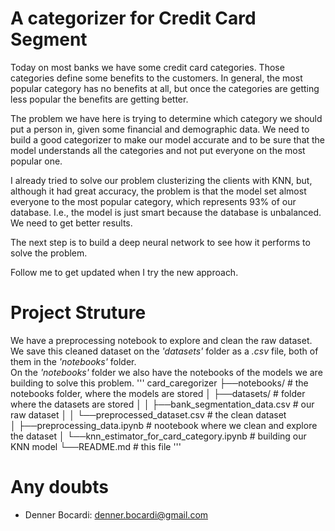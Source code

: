 # A categorizer for Credit Card Segment
Today on most banks we have some credit card categories. Those categories define some benefits to the customers. In general, the most popular category has no benefits at all, but once the categories are getting less popular the benefits are getting better.<p>

The problem we have here is trying to determine which category we should put a person in, given some financial and demographic data. We need to build a good categorizer to make our model accurate and to be sure that the model understands all the categories and not put everyone on the most popular one. 

I already tried to solve our problem clusterizing the clients with KNN, but, although it had great accuracy, the problem is that the model set almost everyone to the most popular category, which represents 93% of our database. I.e., the model is just smart because the database is unbalanced. We need to get better results.

The next step is to build a deep neural network to see how it performs to solve the problem. 

Follow me to get updated when I try the new approach.  

# Project Struture
We have a preprocessing notebook to explore and clean the raw dataset. We save this cleaned dataset on the *'datasets'* folder as a *.csv* file, both of them in the *'notebooks'* folder.<br>
On the *'notebooks'* folder we also have the notebooks of the models we are building to solve this problem. 
'''
card_caregorizer
├──notebooks/     # the notebooks folder, where the models are stored
│  ├──datasets/   # folder where the datasets are stored
│  │  ├──bank_segmentation_data.csv # our raw dataset
│  │  └──preprocessed_dataset.csv # the clean dataset  
│  ├──preprocessing_data.ipynb # nootebook where we clean and explore the dataset
│  └──knn_estimator_for_card_category.ipynb # building our KNN model 
└──README.md # this file
'''

# Any doubts

- Denner Bocardi: denner.bocardi@gmail.com